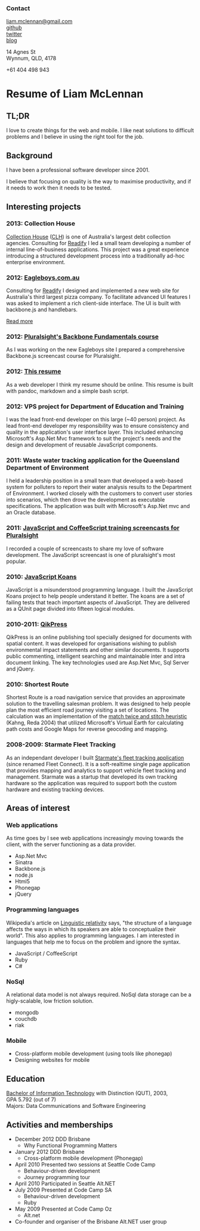 
<div id="contact">

### Contact

[liam.mclennan@gmail.com](mailto:liam.mclennan@gmail.com)  
[github](http://github.com/liammclennan)  
[twitter](http://twitter.com/liammclennan)  
[blog](http://withouttheloop.com)

14 Agnes St  
Wynnum, QLD, 4178  

+61 404 498 943

</div>

Resume of Liam McLennan
================

<div id="project-history">

TL;DR
---------

I love to create things for the web and mobile. I like neat solutions to difficult problems and I believe in using the right tool for the job.

Background
-----------------

I have been a professional software developer since 2001.  

I believe that focusing on quality is the way to maximise productivity, and if it needs to work then it needs to be tested.

Interesting projects
----------------------------

### 2013: Collection House

[Collection House](http://www.collectionhouse.com.au/) ([CLH](http://www.asx.com.au/asx/research/companyInfo.do?by=asxCode&allinfo=&asxCode=clh)) is one of Australia's largest debt collection agencies. Consulting for [Readify](http://readify.net/) I led a small team developing a number of internal line-of-business applications. This project was a great experience introducing a structured development process into a traditionally ad-hoc enterprise environment. 

### 2012: [Eagleboys.com.au](https://orders.eagleboys.com.au/fulfillment/pickup)

Consulting for [Readify](http://readify.net/) I designed and implemented a new web site for Australia's third largest pizza company. To facilitate advanced UI features I was asked to implement a rich client-side interface. The UI is built with backbone.js and handlebars. 

[Read more](http://readify.net/our-experience/eagle-boys-group)

### 2012: [Pluralsight's Backbone Fundamentals course](http://pluralsight.com/training/Courses/TableOfContents/backbone-fundamentals)

As I was working on the new Eagleboys site I prepared a comprehensive Backbone.js screencast course for Pluralsight.

### 2012: [This resume](https://github.com/liammclennan/resume)

As a web developer I think my resume should be online. This resume is built with pandoc, markdown and a simple bash script. 

### 2012: VPS project for Department of Education and Training

I was the lead front-end developer on this large (~40 person) project. As lead front-end developer my responsibility was to ensure consistency and quality in the application's user interface layer. This included enhancing Microsoft's Asp.Net Mvc framework to suit the project's needs and the design and development of reusable JavaScript components.

### 2011: Waste water tracking application for the Queensland Department of Environment 

I held a leadership position in a small team that developed a web-based system for polluters to report their water analysis results to the Department of Environment. I worked closely with the customers to convert user stories into scenarios, which then drove the development as executable specifications. The application was built with Microsoft's Asp.Net mvc and an Oracle database.  

### 2011: [JavaScript and CoffeeScript training screencasts for Pluralsight](http://www.pluralsight-training.net/microsoft/Authors/Details?handle=liam-mclennan)

I recorded a couple of screencasts to share my love of software development. The JavaScript screencast is one of pluralsight's most popular.  

### 2010: [JavaScript Koans](https://github.com/liammclennan/JavaScript-Koans)

JavaScript is a misunderstood programming language. I built the JavaScript Koans project to help people understand it better. The koans are a set of failing tests that teach important aspects of JavaScript. They are delivered as a QUnit page divided into fifteen logical modules.

### 2010-2011: [QikPress](http://www.geoqik.com.au/publish.html)

QikPress is an online publishing tool specially designed for documents with spatial content. It was developed for organisations wishing to publish environmental impact statements and other similar documents. It supports public commenting, intelligent searching and maintainable inter and intra document linking. The key technologies used are Asp.Net Mvc, Sql Server and jQuery.

### 2010: Shortest Route

Shortest Route is a road navigation service that provides an approximate solution to the travelling salesman problem. It was designed to help people plan the most efficient road journey visiting a set of locations. The calculation was an implementation of the [match twice and stitch heuristic](http://www.sciencedirect.com/science/article/pii/S0167637704000471) (Kahng, Reda 2004) that utilized Microsoft's Virtual Earth for calculating path costs and Google Maps for reverse geocoding and mapping.

### 2008-2009: Starmate Fleet Tracking

As an independant developer I built [Starmate's fleet tracking application](http://www.gpsinnovations.com.au/content/?id=24) (since renamed Fleet Connect). It is a soft-realtime single page application that provides mapping and analytics to support vehicle fleet tracking and management. Starmate was a startup that developed its own tracking hardware so the application was required to support both the custom hardware and existing tracking devices. 

</div>

<div id="interests">

Areas of interest
------------------------

### Web applications

As time goes by I see web applications increasingly moving towards the client, with the server functioning as a data provider.

 * Asp.Net Mvc
 * Sinatra
 * Backbone.js
 * node.js
 * Html5
 * Phonegap
 * jQuery

### Programming languages

Wikipedia's article on [Linguistic relativity](http://en.wikipedia.org/wiki/Linguistic_relativity) says, "the structure of a language affects the ways in which its speakers are able to conceptualize their world". This also applies to programming languages. I am interested in languages that help me to focus on the problem and ignore the syntax.

 * JavaScript / CoffeeScript
 * Ruby
 * C#
 
### NoSql
 
  A relational data model is not always required. NoSql data storage can be a higly-scalable, low friction solution.

  * mongodb
  * couchdb
  * riak 

### Mobile

 * Cross-platform mobile development (using tools like phonegap)
 * Designing websites for mobile 

</div>

<div id="education">

Education
--------------

[Bachelor of Information Technology](http://www.courses.qut.edu.au/cgi-bin/WebObjects/Courses.woa/wa/selectMajorFromMain?pres=sf&courseID=13102) with Distinction (QUT), 2003,   
GPA 5.792  (out of 7)  
Majors: Data Communications and Software Engineering

</div>

<div id="activities">

Activities and memberships
---------------------------------------
* December 2012 DDD Brisbane 
    * Why Functional Programming Matters
* January 2012 DDD Brisbane
    * Cross-platform mobile development (Phonegap)
* April 2010 Presented two sessions at Seattle Code Camp
    * Behaviour-driven development
    * Journey programming tour
* April 2010 Participated in Seattle Alt.NET
* July 2009 Presented at Code Camp SA
    * Behaviour-driven development
    * Ruby
* May 2009 Presented at Code Camp Oz
    * Alt.net
* Co-founder and organiser of the Brisbane Alt.NET user group

</div>